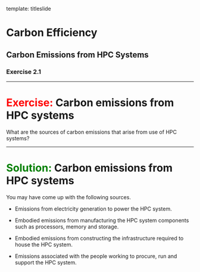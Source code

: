 template: titleslide
# Carbon Efficiency
## Carbon Emissions from HPC Systems
### Exercise 2.1



---
# <span style="color:red">Exercise:</span> Carbon emissions from HPC systems

What are the sources of carbon emissions that arise from use of HPC systems?



---
# <span style="color:green">Solution:</span> Carbon emissions from HPC systems

You may have come up with the following sources.

- Emissions from electricity generation to power the HPC system.

- Embodied emissions from manufacturing the HPC system components such as processors, memory and storage.

- Embodied emissions from constructing the infrastructure required to house the HPC system.

- Emissions associated with the people working to procure, run and support the HPC system.